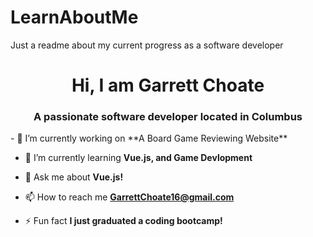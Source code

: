 # LearnAboutMe
Just a readme about my current progress as a software developer
<h1 align="center">Hi, I am Garrett Choate</h1>
<h3 align="center">A passionate software developer located in Columbus</h3>
- 🔭 I’m currently working on **A Board Game Reviewing Website**

- 🌱 I’m currently learning **Vue.js, and Game Devlopment**

- 💬 Ask me about **Vue.js!**

- 📫 How to reach me **GarrettChoate16@gmail.com**

- ⚡ Fun fact **I just graduated a coding bootcamp!**
